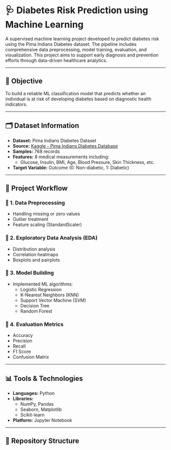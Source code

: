 # 🩺 Diabetes Risk Prediction using Machine Learning

A supervised machine learning project developed to predict diabetes risk using the Pima Indians Diabetes dataset. The pipeline includes comprehensive data preprocessing, model training, evaluation, and visualization. This project aims to support early diagnosis and prevention efforts through data-driven healthcare analytics.

---

## 📌 Objective

To build a reliable ML classification model that predicts whether an individual is at risk of developing diabetes based on diagnostic health indicators.

---

## 🗂️ Dataset Information

- **Dataset:** Pima Indians Diabetes Dataset
- **Source:** [Kaggle - Pima Indians Diabetes Database](https://www.kaggle.com/datasets/uciml/pima-indians-diabetes-database)
- **Samples:** 768 records
- **Features:** 8 medical measurements including:
  - Glucose, Insulin, BMI, Age, Blood Pressure, Skin Thickness, etc.
- **Target Variable:** Outcome (0: Non-diabetic, 1: Diabetic)

---

## 🧪 Project Workflow

### 🔹 1. Data Preprocessing
- Handling missing or zero values
- Outlier treatment
- Feature scaling (StandardScaler)

### 🔹 2. Exploratory Data Analysis (EDA)
- Distribution analysis
- Correlation heatmaps
- Boxplots and pairplots

### 🔹 3. Model Building
- Implemented ML algorithms:
  - Logistic Regression
  - K-Nearest Neighbors (KNN)
  - Support Vector Machine (SVM)
  - Decision Tree
  - Random Forest

### 🔹 4. Evaluation Metrics
- Accuracy
- Precision
- Recall
- F1 Score
- Confusion Matrix

---

## 📊 Tools & Technologies

- **Languages:** Python
- **Libraries:** 
  - NumPy, Pandas
  - Seaborn, Matplotlib
  - Scikit-learn
- **Platform:** Jupyter Notebook

---

## 📁 Repository Structure

